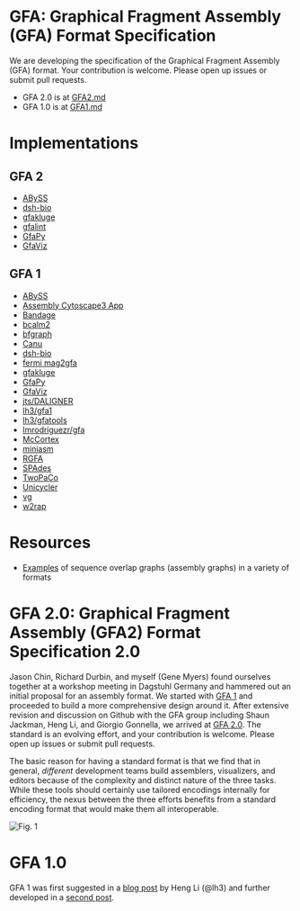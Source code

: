 # GFA: Graphical Fragment Assembly (GFA) Format Specification

We are developing the specification of the Graphical Fragment Assembly (GFA) format. Your contribution is welcome. Please open up issues or submit pull requests.

+ GFA 2.0 is at [GFA2.md](GFA2.md)
+ GFA 1.0 is at [GFA1.md](GFA1.md)

# Implementations

## GFA 2

+ [ABySS](https://github.com/bcgsc/abyss)
+ [dsh-bio](https://github.com/heuermh/dishevelled-bio)
+ [gfakluge](https://github.com/edawson/gfakluge)
+ [gfalint](https://github.com/sjackman/gfalint)
+ [GfaPy](https://github.com/ggonnella/gfapy)
+ [GfaViz](https://github.com/ggonnella/gfaviz)

## GFA 1

+ [ABySS](https://github.com/bcgsc/abyss)
+ [Assembly Cytoscape3 App](http://apps.cytoscape.org/apps/assembly)
+ [Bandage](https://rrwick.github.io/Bandage/)
+ [bcalm2](https://github.com/GATB/bcalm)
+ [bfgraph](https://github.com/pmelsted/bfgraph)
+ [Canu](https://github.com/marbl/canu)
+ [dsh-bio](https://github.com/heuermh/dishevelled-bio)
+ [fermi mag2gfa](https://github.com/lh3/mag2gfa)
+ [gfakluge](https://github.com/edawson/gfakluge)
+ [GfaPy](https://github.com/ggonnella/gfapy)
+ [GfaViz](https://github.com/ggonnella/gfaviz)
+ [jts/DALIGNER](https://github.com/jts/daligner)
+ [lh3/gfa1](https://github.com/lh3/gfa1)
+ [lh3/gfatools](https://github.com/lh3/gfatools)
+ [lmrodriguezr/gfa](https://github.com/lmrodriguezr/gfa)
+ [McCortex](https://github.com/mcveanlab/mccortex)
+ [miniasm](https://github.com/lh3/miniasm)
+ [RGFA](https://github.com/ggonnella/RGFA)
+ [SPAdes](http://cab.spbu.ru/software/spades/)
+ [TwoPaCo](https://github.com/medvedevgroup/TwoPaCo)
+ [Unicycler](https://github.com/rrwick/Unicycler)
+ [vg](https://github.com/ekg/vg)
+ [w2rap](https://github.com/bioinfologics/w2rap-contigger)

# Resources

+ [Examples](https://github.com/sjackman/assembly-graph) of sequence overlap graphs (assembly graphs) in a variety of formats

# GFA 2.0: Graphical Fragment Assembly (GFA2) Format Specification 2.0

Jason Chin, Richard Durbin, and myself (Gene Myers) found ourselves together at a workshop
meeting in Dagstuhl Germany and hammered out an initial proposal for an assembly format.
We started with [GFA 1](GFA1.md) and proceeded to build a
more comprehensive design around it.  After extensive revision and discussion on Github with
the GFA group including Shaun Jackman, Heng Li, and Giorgio Gonnella, we arrived at
[GFA 2.0](GFA2.md). The standard is an evolving effort, and your contribution is welcome. Please open up issues or submit pull requests.

The basic reason for having a standard format is that we find that
in general, *different* development teams build assemblers, visualizers, and editors because
of the complexity and distinct nature of the three tasks.  While these tools should certainly
use tailored encodings internally for efficiency, the nexus between the three efforts
benefits from a standard encoding format that would make them all interoperable.

![Fig. 1](images/READ.Fig1.png)

# GFA 1.0

GFA 1 was first suggested in a [blog post](http://lh3.github.io/2014/07/19/a-proposal-of-the-grapical-fragment-assembly-format) by Heng Li (@lh3) and further developed in a [second post](http://lh3.github.io/2014/07/23/first-update-on-gfa).
